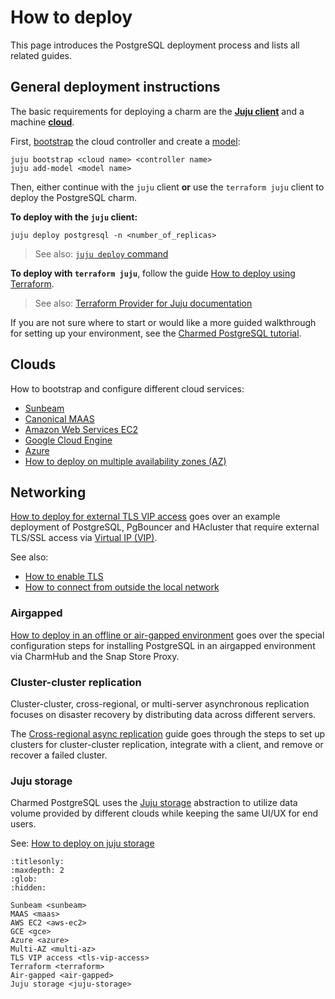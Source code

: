 # How to deploy

This page introduces the PostgreSQL deployment process and lists all related guides.

## General deployment instructions

The basic requirements for deploying a charm are the [**Juju client**](https://juju.is/docs/juju) and a machine [**cloud**](https://juju.is/docs/juju/cloud).

First, [bootstrap](https://juju.is/docs/juju/juju-bootstrap) the cloud controller and create a [model](https://canonical-juju.readthedocs-hosted.com/en/latest/user/reference/model/): 
```text
juju bootstrap <cloud name> <controller name>
juju add-model <model name>
```

Then, either continue with the `juju` client **or** use the `terraform juju` client to deploy the PostgreSQL charm.

**To deploy with the `juju` client:**
```text
juju deploy postgresql -n <number_of_replicas>
```
> See also: [`juju deploy` command](https://canonical-juju.readthedocs-hosted.com/en/latest/user/reference/juju-cli/list-of-juju-cli-commands/deploy/)

**To deploy with `terraform juju`**, follow the guide [How to deploy using Terraform].
> See also: [Terraform Provider for Juju documentation](https://canonical-terraform-provider-juju.readthedocs-hosted.com/en/latest/)

If you are not sure where to start or would like a more guided walkthrough for setting up your environment, see the [Charmed PostgreSQL tutorial][Tutorial].

## Clouds

How to bootstrap and configure different cloud services:
* [Sunbeam]
* [Canonical MAAS]
* [Amazon Web Services EC2]
* [Google Cloud Engine]
* [Azure]
* [How to deploy on multiple availability zones (AZ)]

## Networking

[How to deploy for external TLS VIP access] goes over an example deployment of PostgreSQL, PgBouncer and HAcluster that require external TLS/SSL access via [Virtual IP (VIP)](https://en.wikipedia.org/wiki/Virtual_IP_address).

See also:
* [How to enable TLS]
* [How to connect from outside the local network]

### Airgapped
[How to deploy in an offline or air-gapped environment] goes over the special configuration steps for installing PostgreSQL in an airgapped environment via CharmHub and the Snap Store Proxy.

### Cluster-cluster replication

Cluster-cluster, cross-regional, or multi-server asynchronous replication focuses on disaster recovery by distributing data across different servers. 

The [Cross-regional async replication] guide goes through the steps to set up clusters for cluster-cluster replication, integrate with a client, and remove or recover a failed cluster.

### Juju storage
Charmed PostgreSQL uses the [Juju storage](https://documentation.ubuntu.com/juju/3.6/reference/storage/) abstraction to utilize data volume provided by different clouds while keeping the same UI/UX for end users.

See: [How to deploy on juju storage]


<!--Links-->

[Tutorial]: /tutorial/index

[How to deploy using Terraform]: /how-to/deploy/terraform

[Sunbeam]: /how-to/deploy/sunbeam
[Canonical MAAS]: /how-to/deploy/maas
[Amazon Web Services EC2]: /how-to/deploy/aws-ec2
[Google Cloud Engine]: /how-to/deploy/gce
[Azure]: /how-to/deploy/azure
[How to deploy on multiple availability zones (AZ)]: /how-to/deploy/multi-az

[How to deploy for external TLS VIP access]: /how-to/deploy/tls-vip-access
[How to enable TLS]: /how-to/enable-tls
[How to connect from outside the local network]: /how-to/external-network-access
[How to deploy on juju spaces]: /how-to/deploy/juju-spaces

[How to deploy in an offline or air-gapped environment]: /how-to/deploy/air-gapped
[Cross-regional async replication]: /how-to/cross-regional-async-replication/index
[How to deploy on juju storage]: /how-to/deploy/juju-storage


```{toctree}
:titlesonly:
:maxdepth: 2
:glob:
:hidden:

Sunbeam <sunbeam>
MAAS <maas>
AWS EC2 <aws-ec2>
GCE <gce>
Azure <azure>
Multi-AZ <multi-az>
TLS VIP access <tls-vip-access>
Terraform <terraform>
Air-gapped <air-gapped>
Juju storage <juju-storage>